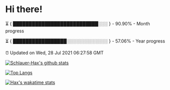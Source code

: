 # Hi there!

⏳ { ███████████████████████████░░░ } - 90.90% - Month progress

⏳ { █████████████████░░░░░░░░░░░░░ } - 57.06% - Year progress

⏰ Updated on Wed, 28 Jul 2021 06:27:58 GMT


[![Schlauer-Hax's github stats](https://github-readme-stats.vercel.app/api?username=Schlauer-Hax&show_icons=true&theme=dark&count_private=true)](https://github.com/Schlauer-Hax)


[![Top Langs](https://github-readme-stats.vercel.app/api/top-langs/?username=Schlauer-Hax&layout=compact&theme=dark)](https://github.com/Schlauer-Hax?tab=repositories)


[![Hax's wakatime stats](https://github-readme-stats.vercel.app/api/wakatime?username=Hax&theme=dark)](https://wakatime.com/@Hax)

